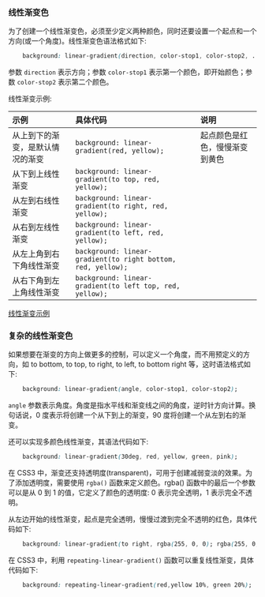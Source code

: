 
### 线性渐变色

为了创建一个线性渐变色，必须至少定义两种颜色，同时还要设置一个起点和一个方向(或一个角度)。线性渐变色语法格式如下:
```css
    background: linear-gradient(direction, color-stop1, color-stop2, ...);
```
参数 `direction` 表示方向；参数 `color-stop1` 表示第一个颜色，即开始颜色；参数 `color-stop2` 表示第二个颜色。

线性渐变示例:

|  示例  | 具体代码 | 说明 |
|:-------|:--------|:----|
| 从上到下的渐变，是默认情况的渐变 | `background: linear-gradient(red, yellow);` | 起点颜色是红色，慢慢渐变到黄色 |
| 从下到上线性渐变 | `background: linear-gradient(to top, red, yellow);` | |
| 从左到右线性渐变 | `background: linear-gradient(to right, red, yellow);` | |
| 从右到左线性渐变 | `background: linear-gradient(to left, red, yellow);` | |
| 从左上角到右下角线性渐变 | `background: linear-gradient(to right bottom, red, yellow);` | |
| 从右下角到左上角线性渐变 | `background: linear-gradient(to left top, red, yellow);` | |

[线性渐变示例](t/02_linear_gradient.html)


### 复杂的线性渐变色

如果想要在渐变的方向上做更多的控制，可以定义一个角度，而不用预定义的方向，如 to bottom, to top, to right, to left, to bottom right 等，这时语法格式如下:
```css
    background: linear-gradient(angle, color-stop1, color-stop2);
```
`angle` 参数表示角度。角度是指水平线和渐变线之间的角度，逆时针方向计算。换句话说，0 度表示将创建一个从下到上的渐变，90 度将创建一个从左到右的渐变。

还可以实现多颜色线性渐变，其语法代码如下:
```css
    background: linear-gradient(30deg, red, yellow, green, pink);
```
在 CSS3 中，渐变还支持透明度(transparent)，可用于创建减弱变淡的效果。为了添加透明度，需要使用 `rgba()` 函数来定义颜色。rgba() 函数中的最后一个参数可以是从 0 到 1 的值，它定义了颜色的透明度: 0 表示完全透明，1 表示完全不透明。

从左边开始的线性渐变，起点是完全透明，慢慢过渡到完全不透明的红色，具体代码如下:
```css
    background: linear-gradient(to right, rgba(255, 0, 0); rgba(255, 0, 0, 1));
```

在 CSS3 中，利用 `repeating-linear-gradient()` 函数可以重复线性渐变，具体代码如下:
```css
    background: repeating-linear-gradient(red,yellow 10%, green 20%);
```
